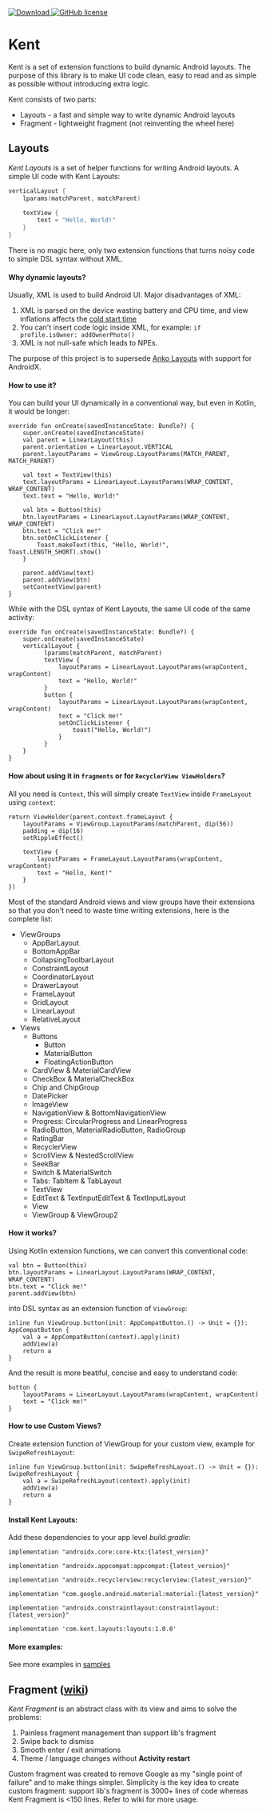 [ ![Download](https://api.bintray.com/packages/abduazizkayumov/Kent/layouts/images/download.svg?version=1.0.0) ](https://bintray.com/abduazizkayumov/Kent/layouts/1.0.0/link) [![GitHub license](https://img.shields.io/badge/license-Apache%20License%202.0-blue.svg?style=flat)](https://www.apache.org/licenses/LICENSE-2.0)
# Kent
Kent is a set of extension functions to build dynamic Android layouts. The purpose of this library is to make UI code clean, easy to read and as simple as possible without introducing extra logic.  

Kent consists of two parts:  
  * Layouts - a fast and simple way to write dynamic Android layouts  
  * Fragment - lightweight fragment (not reinventing the wheel here)

## Layouts

*Kent Layouts* is a set of helper functions for writing Android layouts. A simple UI code with Kent Layouts:
```kotlin      
verticalLayout {
    lparams(matchParent, matchParent)

    textView {
        text = "Hello, World!"
    }
}
```
There is no magic here, only two extension functions that turns noisy code to simple DSL syntax without XML.
#### Why dynamic layouts?
Usually, XML is used to build Android UI. Major disadvantages of XML:
1. XML is parsed on the device wasting battery and CPU time, and view inflations affects the [cold start time](https://developer.android.com/topic/performance/vitals/launch-time#cold)
2. You can't insert code logic inside XML, for example:
`if profile.isOwner: addOwnerPhoto()`
3. XML is not null-safe which leads to NPEs.

The purpose of this project is to supersede [Anko Layouts](https://github.com/Kotlin/anko/wiki/Anko-Layouts#why-anko-layouts) with support for AndroidX.  
#### How to use it?
You can build your UI dynamically in a conventional way, but even in Kotlin, it would be longer:
```
override fun onCreate(savedInstanceState: Bundle?) {
    super.onCreate(savedInstanceState)
    val parent = LinearLayout(this)
    parent.orientation = LinearLayout.VERTICAL
    parent.layoutParams = ViewGroup.LayoutParams(MATCH_PARENT, MATCH_PARENT)

    val text = TextView(this)
    text.layoutParams = LinearLayout.LayoutParams(WRAP_CONTENT, WRAP_CONTENT)
    text.text = "Hello, World!"

    val btn = Button(this)
    btn.layoutParams = LinearLayout.LayoutParams(WRAP_CONTENT, WRAP_CONTENT)
    btn.text = "Click me!"
    btn.setOnClickListener {
        Toast.makeText(this, "Hello, World!", Toast.LENGTH_SHORT).show()
    }

    parent.addView(text)
    parent.addView(btn)
    setContentView(parent)
}
```
While with the DSL syntax of Kent Layouts, the same UI code of the same activity:  
```
override fun onCreate(savedInstanceState: Bundle?) {
    super.onCreate(savedInstanceState)
    verticalLayout {
          lparams(matchParent, matchParent)
          textView {
              layoutParams = LinearLayout.LayoutParams(wrapContent, wrapContent)
              text = "Hello, World!"
          }
          button {
              layoutParams = LinearLayout.LayoutParams(wrapContent, wrapContent)
              text = "Click me!"
              setOnClickListener {
                  toast("Hello, World!")
              }
          }
    }
}
```
#### How about using it in `fragments` or for `RecyclerView ViewHolders`?

All you need is `Context`, this will simply create `TextView` inside `FrameLayout` using `context`:
```
return ViewHolder(parent.context.frameLayout {
    layoutParams = ViewGroup.LayoutParams(matchParent, dip(56))
    padding = dip(16)
    setRippleEffect()

    textView {
        layoutParams = FrameLayout.LayoutParams(wrapContent, wrapContent)
        text = "Hello, Kent!"
    }
})
```
Most of the standard Android views and view groups have their extensions so that you don't need to waste time writing extensions, here is the complete list:
  * ViewGroups
    * AppBarLayout
    * BottomAppBar
    * CollapsingToolbarLayout
    * ConstraintLayout
    * CoordinatorLayout
    * DrawerLayout
    * FrameLayout
    * GridLayout
    * LinearLayout
    * RelativeLayout
  * Views
    * Buttons
      * Button
      * MaterialButton
      * FloatingActionButton
    * CardView & MaterialCardView
    * CheckBox & MaterialCheckBox
    * Chip and ChipGroup
    * DatePicker
    * ImageView
    * NavigationView & BottomNavigationView
    * Progress: CircularProgress and LinearProgress
    * RadioButton, MaterialRadioButton, RadioGroup
    * RatingBar
    * RecyclerView
    * ScrollView & NestedScrollView
    * SeekBar
    * Switch & MaterialSwitch
    * Tabs: TabItem & TabLayout
    * TextView
    * EditText & TextInputEditText & TextInputLayout
    * View
    * ViewGroup & ViewGroup2

#### How it works?
Using Kotlin extension functions, we can convert this conventional code:

    val btn = Button(this)
    btn.layoutParams = LinearLayout.LayoutParams(WRAP_CONTENT, WRAP_CONTENT)
    btn.text = "Click me!"
    parent.addView(btn)
into DSL syntax as an extension function of `ViewGroup`:

    inline fun ViewGroup.button(init: AppCompatButton.() -> Unit = {}): AppCompatButton {
        val a = AppCompatButton(context).apply(init)
        addView(a)
        return a
    }
And the result is more beatiful, concise and easy to understand code:

    button {
        layoutParams = LinearLayout.LayoutParams(wrapContent, wrapContent)
        text = "Click me!"
    }

#### How to use Custom Views?
Create extension function of ViewGroup for your custom view, example for `SwipeRefreshLayout`:

    inline fun ViewGroup.button(init: SwipeRefreshLayout.() -> Unit = {}): SwipeRefreshLayout {
        val a = SwipeRefreshLayout(context).apply(init)
        addView(a)
        return a
    }

#### Install Kent Layouts:
Add these dependencies to your app level *build.gradle*:
```
implementation "androidx.core:core-ktx:{latest_version}"

implementation "androidx.appcompat:appcompat:{latest_version}"

implementation "androidx.recyclerview:recyclerview:{latest_version}"

implementation "com.google.android.material:material:{latest_version}"

implementation "androidx.constraintlayout:constraintlayout:{latest_version}"

implementation 'com.kent.layouts:layouts:1.0.0'
```
#### More examples:
See more examples in [samples](https://github.com/AbduazizKayumov/Kent/tree/master/samples/src/main/java/com/kent/sample)

## Fragment ([wiki](https://github.com/AbduazizKayumov/Kent/wiki))
*Kent Fragment* is an abstract class with its view and aims to solve the problems:  
1. Painless fragment management than support lib's fragment
2. Swipe back to dismiss
3. Smooth enter / exit animations
4. Theme / language changes without ****Activity restart****  

Custom fragment was created to remove Google as my "single point of failure" and to make things simpler. Simplicity is the key idea to create custom fragment: support lib's fragment is 3000+ lines of code whereas Kent Fragment is <150 lines. Refer to wiki for more usage.
